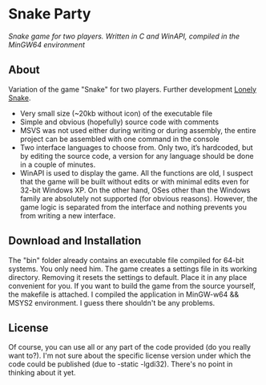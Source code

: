 # Snake Party

_Snake game for two players. Written in C and WinAPI, compiled in the MinGW64 environment_

## About
Variation of the game "Snake" for two players. Further development [Lonely Snake](https://github.com/ist76/lonelysnake).
- Very small size (~20kb without icon) of the executable file
- Simple and obvious (hopefully) source code with comments
- MSVS was not used either during writing or during assembly, the entire project can be assembled with one command in the console
- Two interface languages ​​to choose from. Only two, it’s hardcoded, but by editing the source code, a version for any language should be done in a couple of minutes.
- WinAPI is used to display the game. All the functions are old, I suspect that the game will be built without edits or with minimal edits even for 32-bit Windows XP. On the other hand, OSes other than the Windows family are absolutely not supported (for obvious reasons). However, the game logic is separated from the interface and nothing prevents you from writing a new interface.

## Download and Installation
The "bin" folder already contains an executable file compiled for 64-bit systems. You only need him. The game creates a settings file in its working directory. Removing it resets the settings to default. Place it in any place convenient for you.
If you want to build the game from the source yourself, the makefile is attached. I compiled the application in MinGW-w64 && MSYS2 environment. I guess there shouldn't be any problems.

## License
Of course, you can use all or any part of the code provided (do you really want to?). I'm not sure about the specific license version under which the code could be published (due to -static -lgdi32). There's no point in thinking about it yet.
